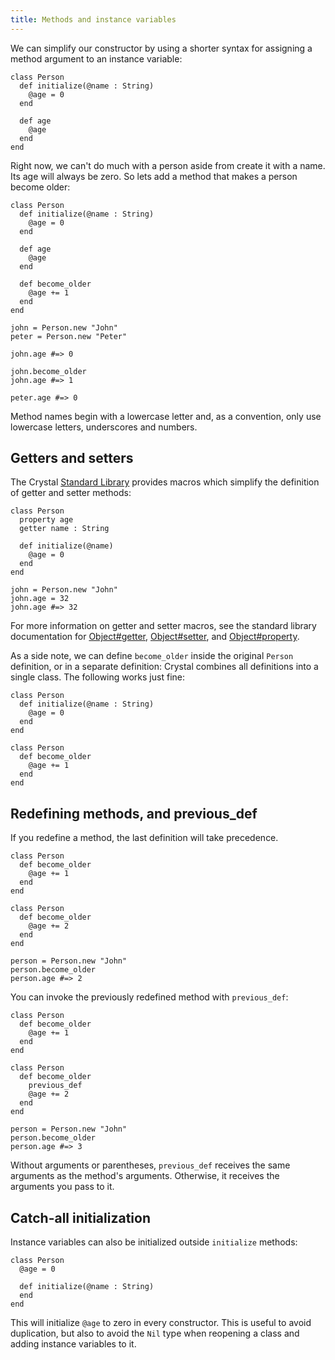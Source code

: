 ```yaml
---
title: Methods and instance variables
---
```


We can simplify our constructor by using a shorter syntax for assigning a method argument to an instance variable:

```crystal
class Person
  def initialize(@name : String)
    @age = 0
  end
  
  def age
    @age
  end
end
```

Right now, we can't do much with a person aside from create it with a name. Its age will always be zero. So lets add a method that makes a person become older:

```crystal
class Person
  def initialize(@name : String)
    @age = 0
  end
  
  def age
    @age
  end
  
  def become_older
    @age += 1
  end
end

john = Person.new "John"
peter = Person.new "Peter"

john.age #=> 0

john.become_older
john.age #=> 1

peter.age #=> 0
```

Method names begin with a lowercase letter and, as a convention, only use lowercase letters, underscores and numbers.

## Getters and setters

The Crystal [Standard Library](https://crystal-lang.org/api) provides macros which simplify the definition of getter and setter methods:

```crystal
class Person
  property age
  getter name : String

  def initialize(@name)
    @age = 0
  end
end

john = Person.new "John"
john.age = 32
john.age #=> 32
```

For more information on getter and setter macros, see the standard library documentation for [Object#getter](https://crystal-lang.org/api/latest/Object.html#getter%28%2Anames%2C%26block%29-macro), [Object#setter](https://crystal-lang.org/api/latest/Object.html#setter%28%2Anames%29-macro), and [Object#property](https://crystal-lang.org/api/latest/Object.html#property%28%2Anames%2C%26block%29-macro).

As a side note, we can define `become_older` inside the original `Person` definition, or in a separate definition: Crystal combines all definitions into a single class. The following works just fine:

```crystal
class Person
  def initialize(@name : String)
    @age = 0
  end
end

class Person
  def become_older
    @age += 1
  end
end
```

## Redefining methods, and previous_def

If you redefine a method, the last definition will take precedence.

```crystal
class Person
  def become_older
    @age += 1
  end
end

class Person
  def become_older
    @age += 2
  end
end

person = Person.new "John"
person.become_older
person.age #=> 2
```

You can invoke the previously redefined method with `previous_def`:

```crystal
class Person
  def become_older
    @age += 1
  end
end

class Person
  def become_older
    previous_def
    @age += 2
  end
end

person = Person.new "John"
person.become_older
person.age #=> 3
```

Without arguments or parentheses, `previous_def` receives the same arguments as the method's arguments. Otherwise, it receives the arguments you pass to it.

## Catch-all initialization

Instance variables can also be initialized outside `initialize` methods:

```crystal
class Person
  @age = 0

  def initialize(@name : String)
  end
end
```

This will initialize `@age` to zero in every constructor. This is useful to avoid duplication, but also to avoid the `Nil` type when reopening a class and adding instance variables to it.

